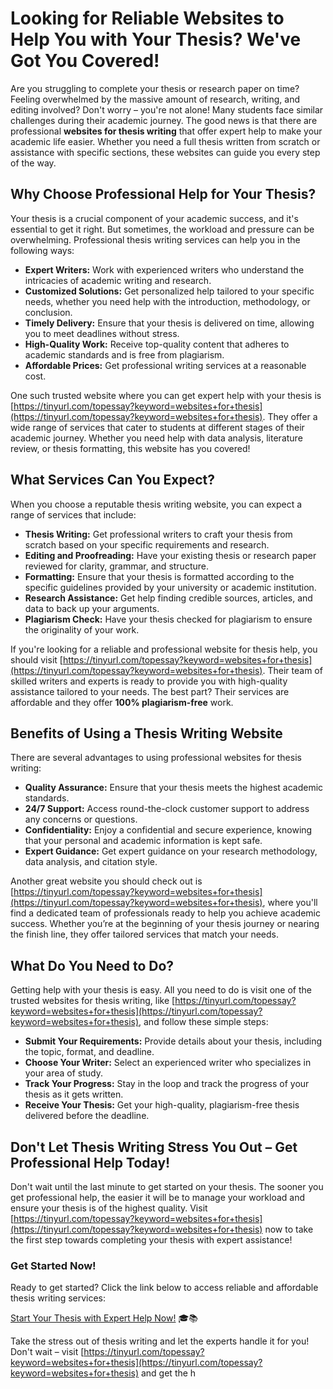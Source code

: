 # Looking for Reliable Websites to Help You with Your Thesis? We've Got You Covered!

Are you struggling to complete your thesis or research paper on time? Feeling overwhelmed by the massive amount of research, writing, and editing involved? Don't worry – you're not alone! Many students face similar challenges during their academic journey. The good news is that there are professional **websites for thesis writing** that offer expert help to make your academic life easier. Whether you need a full thesis written from scratch or assistance with specific sections, these websites can guide you every step of the way.

## Why Choose Professional Help for Your Thesis?

Your thesis is a crucial component of your academic success, and it's essential to get it right. But sometimes, the workload and pressure can be overwhelming. Professional thesis writing services can help you in the following ways:

- **Expert Writers:** Work with experienced writers who understand the intricacies of academic writing and research.
- **Customized Solutions:** Get personalized help tailored to your specific needs, whether you need help with the introduction, methodology, or conclusion.
- **Timely Delivery:** Ensure that your thesis is delivered on time, allowing you to meet deadlines without stress.
- **High-Quality Work:** Receive top-quality content that adheres to academic standards and is free from plagiarism.
- **Affordable Prices:** Get professional writing services at a reasonable cost.

One such trusted website where you can get expert help with your thesis is [https://tinyurl.com/topessay?keyword=websites+for+thesis](https://tinyurl.com/topessay?keyword=websites+for+thesis). They offer a wide range of services that cater to students at different stages of their academic journey. Whether you need help with data analysis, literature review, or thesis formatting, this website has you covered!

## What Services Can You Expect?

When you choose a reputable thesis writing website, you can expect a range of services that include:

- **Thesis Writing:** Get professional writers to craft your thesis from scratch based on your specific requirements and research.
- **Editing and Proofreading:** Have your existing thesis or research paper reviewed for clarity, grammar, and structure.
- **Formatting:** Ensure that your thesis is formatted according to the specific guidelines provided by your university or academic institution.
- **Research Assistance:** Get help finding credible sources, articles, and data to back up your arguments.
- **Plagiarism Check:** Have your thesis checked for plagiarism to ensure the originality of your work.

If you're looking for a reliable and professional website for thesis help, you should visit [https://tinyurl.com/topessay?keyword=websites+for+thesis](https://tinyurl.com/topessay?keyword=websites+for+thesis). Their team of skilled writers and experts is ready to provide you with high-quality assistance tailored to your needs. The best part? Their services are affordable and they offer **100% plagiarism-free** work.

## Benefits of Using a Thesis Writing Website

There are several advantages to using professional websites for thesis writing:

- **Quality Assurance:** Ensure that your thesis meets the highest academic standards.
- **24/7 Support:** Access round-the-clock customer support to address any concerns or questions.
- **Confidentiality:** Enjoy a confidential and secure experience, knowing that your personal and academic information is kept safe.
- **Expert Guidance:** Get expert guidance on your research methodology, data analysis, and citation style.

Another great website you should check out is [https://tinyurl.com/topessay?keyword=websites+for+thesis](https://tinyurl.com/topessay?keyword=websites+for+thesis), where you'll find a dedicated team of professionals ready to help you achieve academic success. Whether you’re at the beginning of your thesis journey or nearing the finish line, they offer tailored services that match your needs.

## What Do You Need to Do?

Getting help with your thesis is easy. All you need to do is visit one of the trusted websites for thesis writing, like [https://tinyurl.com/topessay?keyword=websites+for+thesis](https://tinyurl.com/topessay?keyword=websites+for+thesis), and follow these simple steps:

- **Submit Your Requirements:** Provide details about your thesis, including the topic, format, and deadline.
- **Choose Your Writer:** Select an experienced writer who specializes in your area of study.
- **Track Your Progress:** Stay in the loop and track the progress of your thesis as it gets written.
- **Receive Your Thesis:** Get your high-quality, plagiarism-free thesis delivered before the deadline.

## Don't Let Thesis Writing Stress You Out – Get Professional Help Today!

Don't wait until the last minute to get started on your thesis. The sooner you get professional help, the easier it will be to manage your workload and ensure your thesis is of the highest quality. Visit [https://tinyurl.com/topessay?keyword=websites+for+thesis](https://tinyurl.com/topessay?keyword=websites+for+thesis) now to take the first step towards completing your thesis with expert assistance!

### Get Started Now!

Ready to get started? Click the link below to access reliable and affordable thesis writing services:

[Start Your Thesis with Expert Help Now!](https://tinyurl.com/topessay?keyword=websites+for+thesis) 🎓📚

Take the stress out of thesis writing and let the experts handle it for you! Don't wait – visit [https://tinyurl.com/topessay?keyword=websites+for+thesis](https://tinyurl.com/topessay?keyword=websites+for+thesis) and get the h

